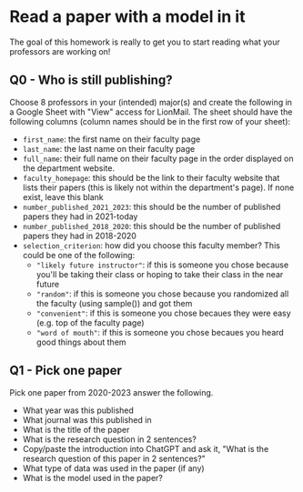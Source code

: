 # Read a paper with a model in it

The goal of this homework is really to get you to start reading what your professors are working on!

## Q0 - Who is still publishing?

Choose 8 professors in your (intended) major(s) and create the following in a Google Sheet with "View" access for LionMail.
The sheet should have the following columns (column names should be in the first row of your sheet):

- `first_name`: the first name on their faculty page
- `last_name`: the last name on their faculty page
- `full_name`: their full name on their faculty page in the order displayed on the department website.
- `faculty_homepage`: this should be the link to their faculty website that lists their papers (this is likely not within the department's page). If none exist, leave this blank
- `number_published_2021_2023`: this should be the number of published papers they had in 2021-today
- `number_published_2018_2020`: this should be the number of published papers they had in 2018-2020
- `selection_criterion`: how did you choose this faculty member? This could be one of the following:
  - `"likely future instructor"`: if this is someone you chose because you'll be taking their class or hoping to take their class in the near future
  - `"random"`: if this is someone you chose because you randomized all the faculty (using sample()) and got them
  - `"convenient"`: if this is someone you chose becaues they were easy (e.g. top of the faculty page)
  - `"word of mouth"`: if this is someone you chose becaues you heard good things about them

## Q1 - Pick one paper

Pick one paper from 2020-2023 answer the following.

- What year was this published
- What journal was this published in
- What is the title of the paper
- What is the research question in 2 sentences?
- Copy/paste the introduction into ChatGPT and ask it, "What is the research question of this paper in 2 sentences?"
- What type of data was used in the paper (if any)
- What is the model used in the paper?




